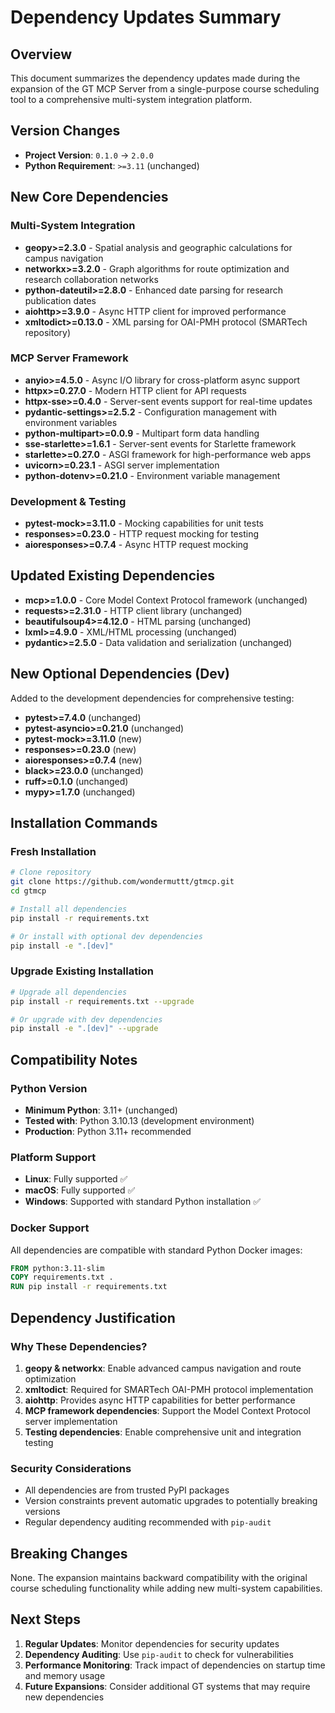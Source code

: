 # Dependency Updates Summary

## Overview
This document summarizes the dependency updates made during the expansion of the GT MCP Server from a single-purpose course scheduling tool to a comprehensive multi-system integration platform.

## Version Changes
- **Project Version**: `0.1.0` → `2.0.0`
- **Python Requirement**: `>=3.11` (unchanged)

## New Core Dependencies

### Multi-System Integration
- **geopy>=2.3.0** - Spatial analysis and geographic calculations for campus navigation
- **networkx>=3.2.0** - Graph algorithms for route optimization and research collaboration networks
- **python-dateutil>=2.8.0** - Enhanced date parsing for research publication dates
- **aiohttp>=3.9.0** - Async HTTP client for improved performance
- **xmltodict>=0.13.0** - XML parsing for OAI-PMH protocol (SMARTech repository)

### MCP Server Framework
- **anyio>=4.5.0** - Async I/O library for cross-platform async support
- **httpx>=0.27.0** - Modern HTTP client for API requests
- **httpx-sse>=0.4.0** - Server-sent events support for real-time updates
- **pydantic-settings>=2.5.2** - Configuration management with environment variables
- **python-multipart>=0.0.9** - Multipart form data handling
- **sse-starlette>=1.6.1** - Server-sent events for Starlette framework
- **starlette>=0.27.0** - ASGI framework for high-performance web apps
- **uvicorn>=0.23.1** - ASGI server implementation
- **python-dotenv>=0.21.0** - Environment variable management

### Development & Testing
- **pytest-mock>=3.11.0** - Mocking capabilities for unit tests
- **responses>=0.23.0** - HTTP request mocking for testing
- **aioresponses>=0.7.4** - Async HTTP request mocking

## Updated Existing Dependencies
- **mcp>=1.0.0** - Core Model Context Protocol framework (unchanged)
- **requests>=2.31.0** - HTTP client library (unchanged)
- **beautifulsoup4>=4.12.0** - HTML parsing (unchanged)
- **lxml>=4.9.0** - XML/HTML processing (unchanged)
- **pydantic>=2.5.0** - Data validation and serialization (unchanged)

## New Optional Dependencies (Dev)
Added to the development dependencies for comprehensive testing:
- **pytest>=7.4.0** (unchanged)
- **pytest-asyncio>=0.21.0** (unchanged)
- **pytest-mock>=3.11.0** (new)
- **responses>=0.23.0** (new)
- **aioresponses>=0.7.4** (new)
- **black>=23.0.0** (unchanged)
- **ruff>=0.1.0** (unchanged)
- **mypy>=1.7.0** (unchanged)

## Installation Commands

### Fresh Installation
```bash
# Clone repository
git clone https://github.com/wondermuttt/gtmcp.git
cd gtmcp

# Install all dependencies
pip install -r requirements.txt

# Or install with optional dev dependencies
pip install -e ".[dev]"
```

### Upgrade Existing Installation
```bash
# Upgrade all dependencies
pip install -r requirements.txt --upgrade

# Or upgrade with dev dependencies
pip install -e ".[dev]" --upgrade
```

## Compatibility Notes

### Python Version
- **Minimum Python**: 3.11+ (unchanged)
- **Tested with**: Python 3.10.13 (development environment)
- **Production**: Python 3.11+ recommended

### Platform Support
- **Linux**: Fully supported ✅
- **macOS**: Fully supported ✅  
- **Windows**: Supported with standard Python installation ✅

### Docker Support
All dependencies are compatible with standard Python Docker images:
```dockerfile
FROM python:3.11-slim
COPY requirements.txt .
RUN pip install -r requirements.txt
```

## Dependency Justification

### Why These Dependencies?
1. **geopy & networkx**: Enable advanced campus navigation and route optimization
2. **xmltodict**: Required for SMARTech OAI-PMH protocol implementation
3. **aiohttp**: Provides async HTTP capabilities for better performance
4. **MCP framework dependencies**: Support the Model Context Protocol server implementation
5. **Testing dependencies**: Enable comprehensive unit and integration testing

### Security Considerations
- All dependencies are from trusted PyPI packages
- Version constraints prevent automatic upgrades to potentially breaking versions
- Regular dependency auditing recommended with `pip-audit`

## Breaking Changes
None. The expansion maintains backward compatibility with the original course scheduling functionality while adding new multi-system capabilities.

## Next Steps
1. **Regular Updates**: Monitor dependencies for security updates
2. **Dependency Auditing**: Use `pip-audit` to check for vulnerabilities
3. **Performance Monitoring**: Track impact of dependencies on startup time and memory usage
4. **Future Expansions**: Consider additional GT systems that may require new dependencies